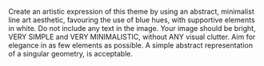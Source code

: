 Create an artistic expression of this theme by using an abstract, minimalist line art aesthetic, favouring the use of blue hues, with supportive elements in white. Do not include any text in the image. Your image should be bright, VERY SIMPLE and VERY MINIMALISTIC, without ANY visual clutter. Aim for elegance in as few elements as possible. A simple abstract representation of a singular geometry, is acceptable.